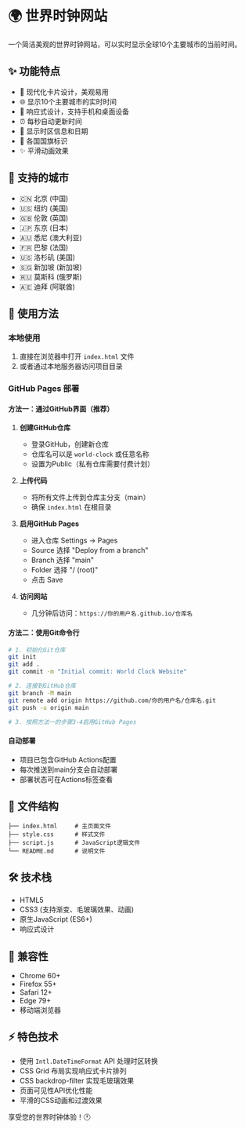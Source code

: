 # 🌍 世界时钟网站

一个简洁美观的世界时钟网站，可以实时显示全球10个主要城市的当前时间。

## ✨ 功能特点

- 🎨 现代化卡片设计，美观易用
- 🌐 显示10个主要城市的实时时间
- 📱 响应式设计，支持手机和桌面设备
- ⏰ 每秒自动更新时间
- 🎯 显示时区信息和日期
- 🏴 各国国旗标识
- ✨ 平滑动画效果

## 🌆 支持的城市

- 🇨🇳 北京 (中国)
- 🇺🇸 纽约 (美国)
- 🇬🇧 伦敦 (英国)
- 🇯🇵 东京 (日本)
- 🇦🇺 悉尼 (澳大利亚)
- 🇫🇷 巴黎 (法国)
- 🇺🇸 洛杉矶 (美国)
- 🇸🇬 新加坡 (新加坡)
- 🇷🇺 莫斯科 (俄罗斯)
- 🇦🇪 迪拜 (阿联酋)

## 🚀 使用方法

### 本地使用
1. 直接在浏览器中打开 `index.html` 文件
2. 或者通过本地服务器访问项目目录

### GitHub Pages 部署

#### 方法一：通过GitHub界面（推荐）
1. **创建GitHub仓库**
   - 登录GitHub，创建新仓库
   - 仓库名可以是 `world-clock` 或任意名称
   - 设置为Public（私有仓库需要付费计划）

2. **上传代码**
   - 将所有文件上传到仓库主分支（main）
   - 确保 `index.html` 在根目录

3. **启用GitHub Pages**
   - 进入仓库 Settings → Pages
   - Source 选择 "Deploy from a branch"
   - Branch 选择 "main" 
   - Folder 选择 "/ (root)"
   - 点击 Save

4. **访问网站**
   - 几分钟后访问：`https://你的用户名.github.io/仓库名`

#### 方法二：使用Git命令行
```bash
# 1. 初始化Git仓库
git init
git add .
git commit -m "Initial commit: World Clock Website"

# 2. 连接到GitHub仓库
git branch -M main
git remote add origin https://github.com/你的用户名/仓库名.git
git push -u origin main

# 3. 按照方法一的步骤3-4启用GitHub Pages
```

#### 自动部署
- 项目已包含GitHub Actions配置
- 每次推送到main分支会自动部署
- 部署状态可在Actions标签查看

## 📁 文件结构

```
├── index.html     # 主页面文件
├── style.css      # 样式文件
├── script.js      # JavaScript逻辑文件
└── README.md      # 说明文件
```

## 🛠 技术栈

- HTML5
- CSS3 (支持渐变、毛玻璃效果、动画)
- 原生JavaScript (ES6+)
- 响应式设计

## 📱 兼容性

- Chrome 60+
- Firefox 55+
- Safari 12+
- Edge 79+
- 移动端浏览器

## ⚡ 特色技术

- 使用 `Intl.DateTimeFormat` API 处理时区转换
- CSS Grid 布局实现响应式卡片排列
- CSS backdrop-filter 实现毛玻璃效果
- 页面可见性API优化性能
- 平滑的CSS动画和过渡效果

享受您的世界时钟体验！🕐